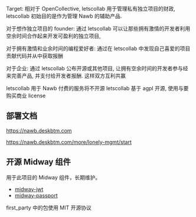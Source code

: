 Target:
相对于 OpenCollective, letscollab 用于管理私有独立项目的财政, letscollab 初始目的是作为管理 Nawb 的辅助产品.

对于想作独立项目的 founder:
通过 letscollab 可以让那些拥有激情的开发者利用空余时间合作起来开发可盈利的独立项目,

对于拥有激情和业余时间的编程爱好者:
通过在 letscollab 中发现自己喜爱的项目 贡献代码并从中获取报酬

对于企业:
通过 letscollab 公布开源或其他项目, 让拥有空余时间的开发者参与经来完善产品, 并支付给开发者报酬. 这样双方互利共赢

letscollab 用于 Nawb 付费的服务将不开源
letscollab 基于 agpl 开源, 使用与要购买商业 license

## 部署文档

https://nawb.deskbtm.com

https://nawb.deskbtm.com/more/lonely-mgmt/start

## 开源 Midway 组件

用于此项目的 Midway 组件，长期维护。

- [midway-jwt](./packages/midway-jwt/README.md)
- [midway-passport](./packages/midway-passport/README.md)

first_party 中的包使用 MIT 开源协议
